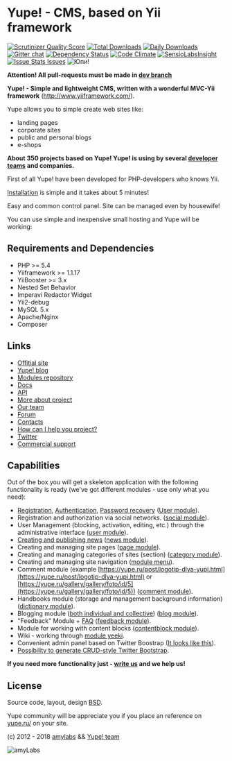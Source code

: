 Yupe! - CMS, based on Yii framework
==================================

[![Scrutinizer Quality Score](https://scrutinizer-ci.com/g/yupe/yupe/badges/quality-score.png?b=dev)](https://scrutinizer-ci.com/g/yupe/yupe/?branch=dev)
[![Total Downloads](https://poser.pugx.org/yupe/yupe/downloads.png)](https://packagist.org/packages/yupe/yupe)
[![Daily Downloads](https://poser.pugx.org/yupe/yupe/d/daily.png)](https://packagist.org/packages/yupe/yupe)
[![Gitter chat](https://badges.gitter.im/yupe/yupe.png)](https://gitter.im/yupe/yupe)
[![Dependency Status](https://www.versioneye.com/user/projects/52fc8213ec1375edd50002b8/badge.png)](https://www.versioneye.com/user/projects/52fc8213ec1375edd50002b8)
[![Code Climate](https://codeclimate.com/github/yupe/yupe.png)](https://codeclimate.com/github/yupe/yupe)
[![SensioLabsInsight](https://insight.sensiolabs.com/projects/bc6a0620-0bc7-4bb8-9e80-02e586fd1b87/mini.png)](https://insight.sensiolabs.com/projects/bc6a0620-0bc7-4bb8-9e80-02e586fd1b87)
[![Issue Stats Issues](http://issuestats.com/github/yupe/yupe/badge/issue)](http://issuestats.com/github/yupe/yupe)
![Юпи!](http://amylabs.ru/assets/196fa697/images/Head_browser.png)

**Attention! All pull-requests must be made in [dev branch](https://github.com/yupe/yupe/tree/dev)**

**Yupe! - Simple and lightweight CMS, written with a wonderful MVC-Yii framework** (http://www.yiiframework.com/).

Yupe allows you to simple create web sites like:

* landing pages
* corporate sites
* public and personal blogs
* e-shops

**About 350 projects based on Yupe! Yupe! is using by several [developer teams](https://yupe.ru/pages/friends) and companies.**

First of all Yupe! have been developed for PHP-developers who knows Yii.

[Installation](https://yupe.ru/docs/install.html) is simple and it takes about 5 minutes!

Easy and common control panel. Site can be managed even by housewife!

You can use simple and inexpensive small hosting and Yupe will be working:

Requirements and Dependencies
------------------------
* PHP >= 5.4
* Yiiframework >= 1.1.17
* YiiBooster >= 3.x
* Nested Set Behavior
* Imperavi Redactor Widget
* Yii2-debug
* MySQL 5.x
* Apaсhe/Nginx
* Composer

Links
------

* [Offitial site](https://yupe.ru/)
* [Yupe! blog](https://yupe.ru/blogs/yupe-mini-cms-yii)
* [Modules repository](https://github.com/yupe/yupe-ext)
* [Docs](http://docs.yupe.ru/)
* [API](http://api.yupe.ru/)
* [More about project](https://yupe.ru/pages/about)
* [Our team](http://docs.yupe.ru/team/)
* [Forum](http://talk.yupe.ru/)
* [Contacts](https://yupe.ru/contacts)
* [How can I help you project?](http://docs.yupe.ru/assistance.project/)
* [Twitter](https://twitter.com/#!/YupeCms)
* [Commercial support](http://amylabs.ru/contact)

Capabilities
-----------

Out of the box you will get a skeleton application with the following functionality is ready
(we've got different modules - use only what you need):

* [Registration](https://yupe.ru/registration), [Authentication](https://yupe.ru/login), [Password recovery](https://yupe.ru/recovery) ([User module](https://github.com/yupe/yupe/tree/master/protected/modules/user)).
* Registration and authorization via social networks. ([social module](https://github.com/yupe/yupe/tree/master/protected/modules/social)).
* User Management (blocking, activation, editing, etc.) through the administrative interface ([user module](https://github.com/yupe/yupe/tree/master/protected/modules/user)).
* [Creating and publishing news](https://yupe.ru/story/ocherednoy-sayt-na-yupi) ([news module](https://github.com/yupe/yupe/tree/master/protected/modules/news)).
* Creating and managing site pages ([page module](https://github.com/yupe/yupe/tree/master/protected/modules/page)).
* Creating and managing categories of sites (section) ([category module](https://github.com/yupe/yupe/tree/master/protected/modules/category)).
* Creating and managing site navigation ([module menu](https://github.com/yupe/yupe/tree/master/protected/modules/menu)).
* Comment module (example [https://yupe.ru/post/logotip-dlya-yupi.html](https://yupe.ru/post/logotip-dlya-yupi.html) or [https://yupe.ru/gallery/gallery/foto/id/5](https://yupe.ru/gallery/gallery/foto/id/5)) ([comment module](https://github.com/yupe/yupe/tree/master/protected/modules/comment)).
* Handbooks module (storage and management background information) ([dictionary module](https://github.com/yupe/yupe/tree/master/protected/modules/dictionary)).
* Blogging module ([both individual and collective](https://yupe.ru/blog/yupe-mini-cms-yii)) ([blog module](https://github.com/yupe/yupe/tree/master/protected/modules/blog)).
* "Feedback" Module + [FAQ](https://yupe.ru/faq) ([feedback module](https://github.com/yupe/yupe/tree/master/protected/modules/feedback)).
* Module for working with content blocks ([contentblock module](https://github.com/yupe/yupe/tree/master/protected/modules/contentblock)).
* Wiki - working through [module yeeki](http://rmcreative.ru/blog/post/yeeki).
* Convenient admin panel based on Twitter Boostrap  ([It looks like this](https://yupe.ru/gallery/gallery/show/1)).
* [Possibility to generate CRUD-style Twitter Bootstrap](https://github.com/yupe/yupe/tree/master/protected/modules/yupe/extensions/yupe).

**If you need more functionality just - [write us](http://amylabs.ru/contact) and we help us!**

License
--------

Source code, layout, design [BSD](http://ru.wikipedia.org/wiki/%D0%9B%D0%B8%D1%86%D0%B5%D0%BD%D0%B7%D0%B8%D1%8F_BSD).

Yupe community will be appreciate you if you place an reference on [yupe.ru/](https://yupe.ru/) on your site.



(c) 2012 - 2018 [amylabs](http://amylabs.ru) && [Yupe! team](https://yupe.ru/)

![amyLabs](http://amylabs.ru/images/logo.png)
